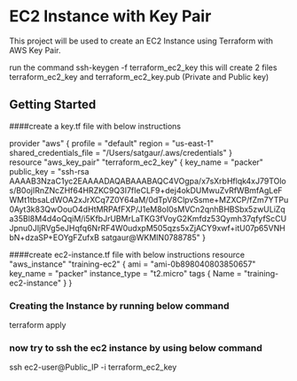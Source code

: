 # EC2 Instance with Key Pair

This project will be used to create an EC2 Instance using Terraform with AWS Key Pair.

run the command ssh-keygen -f terraform_ec2_key
this will create 2 files terraform_ec2_key and terraform_ec2_key.pub (Private and Public key)

## Getting Started
####create a key.tf file with below instructions 

provider "aws" {
  profile = "default"
  region = "us-east-1"
  shared_credentials_file = "/Users/satgaur/.aws/credentials"
}                                                                                                                         
resource "aws_key_pair" "terraform_ec2_key" {
  key_name = "packer"
  public_key = "ssh-rsa AAAAB3NzaC1yc2EAAAADAQABAAABAQC4VOgpa/x7sXrbHflqk4xJ79TOlos/B0ojIRnZNcZHf64HRZKC9Q3I7fIeCLF9+dej4okDUMwuZvRfWBmfAgLeFWMt1tbsaLdWOA2xJrXCq7Z0Y64aM/0dTpV8ClpvSsme+MZXCP/fZm7YTPu0Ayt3k83QwOouO4dHtMRPAfFXP/J1eM8oI0sMVCn2qnhBHBSbx5zwULiZqa35Bl8M4d4oQqiM/i5KfbJrUBMrLaTKG3fVoyG2Kmfdz53Qymh37qfyfScCUJpnu0JIjRVg5eJHqfq6NrRF4W0udxpM505qzs5xZjACY9xwf+itU07p65VNHbN+dzaSP+EOYgFZufxB satgaur@WKMIN0788785"
}

####create ec2-instance.tf file with below instructions 
resource "aws_instance" "training-ec2" {
  ami = "ami-0b898040803850657"
  key_name = "packer"
  instance_type = "t2.micro"
           tags {
             Name = "training-ec2-instance"
           }
}

### Creating the Instance by running below command

terraform apply

### now try to ssh the ec2 instance by using below command
ssh ec2-user@Public_IP -i terraform_ec2_key